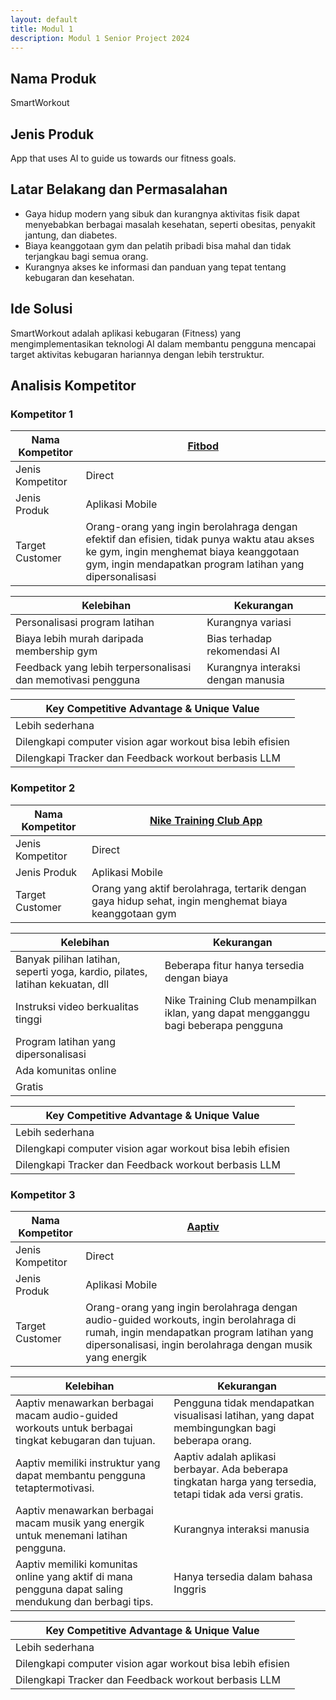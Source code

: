 ```yaml
---
layout: default
title: Modul 1
description: Modul 1 Senior Project 2024
---
```


## Nama Produk
SmartWorkout

## Jenis Produk
App that uses AI to guide us towards our fitness goals.

## Latar Belakang dan Permasalahan
- Gaya hidup modern yang sibuk dan kurangnya aktivitas fisik dapat menyebabkan berbagai masalah kesehatan, seperti obesitas, penyakit jantung, dan diabetes.
- Biaya keanggotaan gym dan pelatih pribadi bisa mahal dan tidak terjangkau bagi semua orang.
- Kurangnya akses ke informasi dan panduan yang tepat tentang kebugaran dan kesehatan.

## Ide Solusi
SmartWorkout adalah aplikasi kebugaran (Fitness) yang mengimplementasikan teknologi AI dalam membantu pengguna mencapai target aktivitas kebugaran hariannya dengan lebih terstruktur.

## Analisis Kompetitor
### Kompetitor 1
| Nama Kompetitor | [Fitbod](https://fitbod.me/) |
|-|-|
| Jenis Kompetitor | Direct |
| Jenis Produk | Aplikasi Mobile |
| Target Customer | Orang-orang yang ingin berolahraga dengan efektif dan efisien, tidak punya waktu atau akses ke gym, ingin menghemat biaya keanggotaan gym, ingin mendapatkan program latihan yang dipersonalisasi |

|Kelebihan|Kekurangan|
|-|-|
| Personalisasi program latihan | Kurangnya variasi |
| Biaya lebih murah daripada membership gym | Bias terhadap rekomendasi AI |
| Feedback yang lebih terpersonalisasi dan memotivasi pengguna | Kurangnya interaksi dengan manusia |

| Key Competitive Advantage & Unique Value |
|-|
| Lebih sederhana |
| Dilengkapi computer vision agar workout bisa lebih efisien |
| Dilengkapi Tracker dan Feedback workout berbasis LLM |

### Kompetitor 2
| Nama Kompetitor | [Nike Training Club App](https://www.nike.com/id/ntc-app) | 
|-|-|
| Jenis Kompetitor | Direct |
| Jenis Produk | Aplikasi Mobile |
| Target Customer | Orang yang aktif berolahraga, tertarik dengan gaya hidup sehat, ingin menghemat biaya keanggotaan gym |

| Kelebihan | Kekurangan |
|-|-|
| Banyak pilihan latihan, seperti yoga, kardio, pilates, latihan kekuatan, dll | Beberapa fitur hanya tersedia dengan biaya |
| Instruksi video berkualitas tinggi | Nike Training Club menampilkan iklan, yang dapat mengganggu bagi beberapa pengguna |
| Program latihan yang dipersonalisasi | |
| Ada komunitas online | |
| Gratis | |

| Key Competitive Advantage & Unique Value |
|-|
| Lebih sederhana |
| Dilengkapi computer vision agar workout bisa lebih efisien |
| Dilengkapi Tracker dan Feedback workout berbasis LLM |

### Kompetitor 3
| Nama Kompetitor | [Aaptiv](https://aaptiv.com/) | 
|-|-|
| Jenis Kompetitor | Direct |
| Jenis Produk | Aplikasi Mobile |
| Target Customer | Orang-orang yang ingin berolahraga dengan audio-guided workouts, ingin berolahraga di rumah, ingin mendapatkan program latihan yang dipersonalisasi, ingin berolahraga dengan musik yang energik |

| Kelebihan | Kekurangan |
|-|-|
| Aaptiv menawarkan berbagai macam audio-guided workouts untuk berbagai tingkat kebugaran dan tujuan. | Pengguna tidak mendapatkan visualisasi latihan, yang dapat membingungkan bagi beberapa orang. |
| Aaptiv memiliki instruktur yang dapat membantu pengguna tetaptermotivasi. | Aaptiv adalah aplikasi berbayar. Ada beberapa tingkatan harga yang tersedia, tetapi tidak ada versi gratis. |
Aaptiv menawarkan berbagai macam musik yang energik untuk menemani latihan pengguna. | Kurangnya interaksi manusia |
Aaptiv memiliki komunitas online yang aktif di mana pengguna dapat saling mendukung dan berbagi tips. | Hanya tersedia dalam bahasa Inggris |

| Key Competitive Advantage & Unique Value |
|-|
| Lebih sederhana |
| Dilengkapi computer vision agar workout bisa lebih efisien |
| Dilengkapi Tracker dan Feedback workout berbasis LLM |


